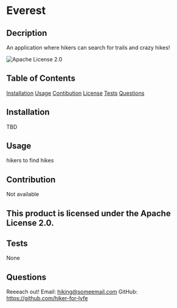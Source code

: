 # Everest

  ## Decription
  An application where hikers can search for trails and crazy hikes!

  ![Apache License 2.0](https://img.shields.io/badge/license-Apache%20License%202.0-blue.svg)

  ## Table of Contents
  [Installation](#installation)
  [Usage](#usage)
  [Contibution](#contribution)
  [License](#license)
  [Tests](#test)
  [Questions](#questions)

  ## Installation
  TBD

  ## Usage
  hikers to find hikes

  ## Contribution
  Not available

  ## This product is licensed under the Apache License 2.0.

  ## Tests
  None

  ## Questions
  Reeeach out!
  Email: hiking@someemail.com
  GitHub: https://github.com/hiker-for-lyfe
